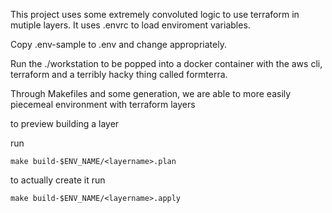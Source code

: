 This project  uses some extremely convoluted logic to use terraform in mutiple layers.  It uses .envrc to load enviroment variables.

Copy .env-sample to .env and change appropriately.


Run the ./workstation to be popped into a docker container  with the aws cli, terraform and a 
terribly hacky thing called formterra.


Through Makefiles and some generation, we are able to more easily piecemeal environment with terraform layers


to preview building a layer

run

`make build-$ENV_NAME/<layername>.plan`

to actually create it run


`make build-$ENV_NAME/<layername>.apply`
